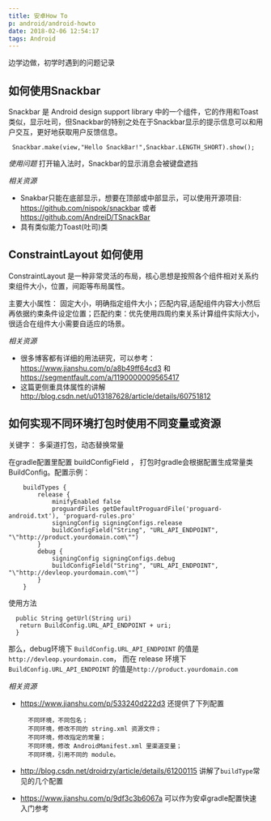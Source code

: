 ```yaml
---
title: 安卓How To
p: android/android-howto
date: 2018-02-06 12:54:17
tags: Android
---
```


边学边做，初学时遇到的问题记录

## 如何使用Snackbar

   Snackbar 是 Android design support library 中的一个组件，它的作用和Toast类似，显示吐司，但Snackbar的特别之处在于Snackbar显示的提示信息可以和用户交互，更好地获取用户反馈信息。

   ```,java
    Snackbar.make(view,"Hello SnackBar!",Snackbar.LENGTH_SHORT).show();
   ```
   
   *使用问题*  打开输入法时，Snackbar的显示消息会被键盘遮挡

   *相关资源* 
   - Snakbar只能在底部显示，想要在顶部或中部显示，可以使用开源项目: https://github.com/nispok/snackbar 或者 https://github.com/AndreiD/TSnackBar
   - 具有类似能力Toast(吐司)类

## ConstraintLayout 如何使用
ConstraintLayout 是一种非常灵活的布局，核心思想是按照各个组件相对关系约束组件大小，位置，间距等布局属性。

主要大小属性： 固定大小，明确指定组件大小；匹配内容,适配组件内容大小然后再依据约束条件设定位置；匹配约束：优先使用四周约束关系计算组件实际大小，很适合在组件大小需要自适应的场景。

 *相关资源*  
 - 很多博客都有详细的用法研究，可以参考： https://www.jianshu.com/p/a8b49ff64cd3 和 https://segmentfault.com/a/1190000009565417
 - 这篇更侧重具体属性的讲解 http://blog.csdn.net/u013187628/article/details/60751812


## 如何实现不同环境打包时使用不同变量或资源

关键字： 多渠道打包，动态替换常量

在gradle配置里配置 buildConfigField ， 打包时gradle会根据配置生成常量类 BuildConfig。配置示例：

```,groovy
    buildTypes {
        release {
            minifyEnabled false
            proguardFiles getDefaultProguardFile('proguard-android.txt'), 'proguard-rules.pro'
            signingConfig signingConfigs.release
            buildConfigField("String", "URL_API_ENDPOINT", "\"http://product.yourdomain.com\"")
        }
        debug {
            signingConfig signingConfigs.debug
            buildConfigField("String", "URL_API_ENDPOINT", "\"http://devleop.yourdomain.com\"")
        }
    }
```
使用方法
```,java
  public String getUrl(String uri) 
   return BuildConfig.URL_API_ENDPOINT + uri;
  }
```

那么，debug环境下 `BuildConfig.URL_API_ENDPOINT` 的值是`http://devleop.yourdomain.com`， 而在 release 环境下`BuildConfig.URL_API_ENDPOINT` 的值是`http://product.yourdomain.com`

 *相关资源*  
 
- https://www.jianshu.com/p/533240d222d3 还提供了下列配置 
 
        不同环境，不同包名；
        不同环境，修改不同的 string.xml 资源文件；
        不同环境，修改指定的常量；
        不同环境，修改 AndroidManifest.xml 里渠道变量；
        不同环境，引用不同的 module。
 - http://blog.csdn.net/droidrzy/article/details/61200115 讲解了`buildType`常见的几个配置
 - https://www.jianshu.com/p/9df3c3b6067a 可以作为安卓gradle配置快速入门参考






